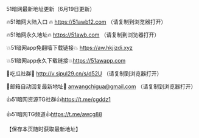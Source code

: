 51暗网最新地址更新（6月19日更新）

🔥51暗网大陆入口 🔥 https://51awb12.com （请复制到浏览器打开）

🔥51暗网永久地址🔥 https://51awb.com （请复制到浏览器打开）

💥51暗网app免翻墙下载链接💥 https://aw.hkjizdi.xyz

💥51暗网app永久下载链接💥https://51awapp.com

💋吃瓜社群💋 http://v.sjpul29.cn/s/d52U （请复制到浏览器打开）

💋邮箱自动回复最新地址💋 anwangchigua@gmail.com （请复制到浏览器打开）

👍51暗网资源TG社群👍https://t.me/cgddz1

👍51暗网TG频道👍https://t.me/awcg88

【保存本页随时获取最新地址】
